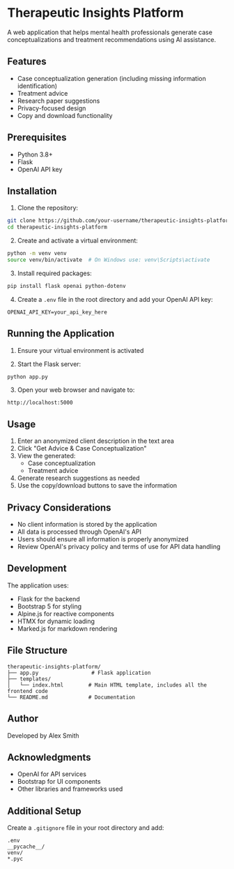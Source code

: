 # Therapeutic Insights Platform

A web application that helps mental health professionals generate case conceptualizations and treatment recommendations using AI assistance.

## Features
- Case conceptualization generation (including missing information identification)
- Treatment advice
- Research paper suggestions
- Privacy-focused design
- Copy and download functionality

## Prerequisites
- Python 3.8+
- Flask
- OpenAI API key

## Installation

1. Clone the repository:

```bash
git clone https://github.com/your-username/therapeutic-insights-platform.git
cd therapeutic-insights-platform
```

2. Create and activate a virtual environment:

```bash
python -m venv venv
source venv/bin/activate  # On Windows use: venv\Scripts\activate
```

3. Install required packages:

```bash
pip install flask openai python-dotenv
```

4. Create a `.env` file in the root directory and add your OpenAI API key:

```
OPENAI_API_KEY=your_api_key_here
```

## Running the Application

1. Ensure your virtual environment is activated

2. Start the Flask server:

```bash
python app.py
```

3. Open your web browser and navigate to:

```
http://localhost:5000
```

## Usage

1. Enter an anonymized client description in the text area
2. Click "Get Advice & Case Conceptualization"
3. View the generated:
   - Case conceptualization
   - Treatment advice
4. Generate research suggestions as needed
5. Use the copy/download buttons to save the information

## Privacy Considerations
- No client information is stored by the application
- All data is processed through OpenAI's API
- Users should ensure all information is properly anonymized
- Review OpenAI's privacy policy and terms of use for API data handling

## Development

The application uses:
- Flask for the backend
- Bootstrap 5 for styling
- Alpine.js for reactive components
- HTMX for dynamic loading
- Marked.js for markdown rendering

## File Structure

```
therapeutic-insights-platform/
├── app.py                 # Flask application
├── templates/
│   └── index.html        # Main HTML template, includes all the frontend code
└── README.md             # Documentation
```

## Author

Developed by Alex Smith

## Acknowledgments
- OpenAI for API services
- Bootstrap for UI components
- Other libraries and frameworks used

## Additional Setup
Create a `.gitignore` file in your root directory and add:

```
.env
__pycache__/
venv/
*.pyc
```
